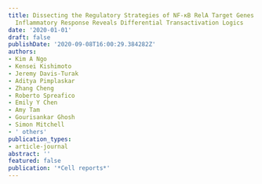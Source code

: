 ```yaml
---
title: Dissecting the Regulatory Strategies of NF-κB RelA Target Genes in the
  Inflammatory Response Reveals Differential Transactivation Logics
date: '2020-01-01'
draft: false
publishDate: '2020-09-08T16:00:29.384282Z'
authors:
- Kim A Ngo
- Kensei Kishimoto
- Jeremy Davis-Turak
- Aditya Pimplaskar
- Zhang Cheng
- Roberto Spreafico
- Emily Y Chen
- Amy Tam
- Gourisankar Ghosh
- Simon Mitchell
- ' others'
publication_types:
- article-journal
abstract: ''
featured: false
publication: '*Cell reports*'
---
```



